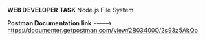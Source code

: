 **WEB DEVELOPER TASK**
Node.js File System

**Postman Documentation link** ----> https://documenter.getpostman.com/view/28034000/2s93z5AkQp
